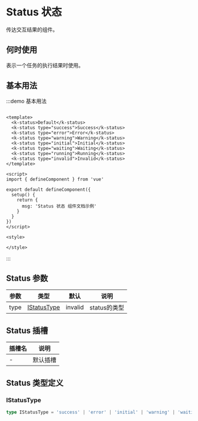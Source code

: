# Status 状态

传达交互结果的组件。

## 何时使用

表示一个任务的执行结果时使用。

## 基本用法

:::demo 基本用法

```vue

<template>
  <k-status>Default</k-status>
  <k-status type="success">Success</k-status>
  <k-status type="error">Error</k-status>
  <k-status type="warning">Warning</k-status>
  <k-status type="initial">Initial</k-status>
  <k-status type="waiting">Waiting</k-status>
  <k-status type="running">Running</k-status>
  <k-status type="invalid">Invalid</k-status>
</template>

<script>
import { defineComponent } from 'vue'

export default defineComponent({
  setup() {
    return {
      msg: 'Status 状态 组件文档示例'
    }
  }
})
</script>

<style>

</style>
```

:::

## Status 参数

| 参数 | 类型 | 默认 | 说明 |
|------| ---- | ---- | -- |
| type |   [IStatusType](#istatustype)   | invalid | status的类型 |

## Status 插槽
| 插槽名 | 说明 |
|-----|--|
| - | 默认插槽 |

## Status 类型定义
### IStatusType

```ts
type IStatusType = 'success' | 'error' | 'initial' | 'warning' | 'waiting' | 'running' | 'invalid';
```
